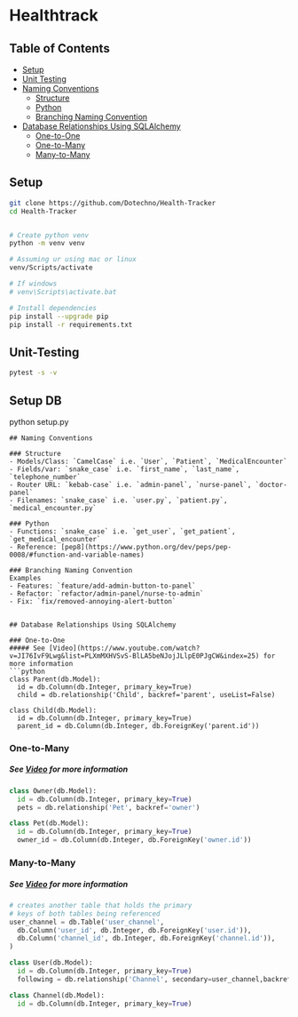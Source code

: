 # Healthtrack

## Table of Contents
- [Setup](#setup)
- [Unit Testing](#unit-testing)
- [Naming Conventions](#naming-conventions)
    - [Structure](#structure)
    - [Python](#python)
    - [Branching Naming Convention](#branching-naming-convention)
- [Database Relationships Using SQLAlchemy](#database-relationships-using-sqlalchemy)
    - [One-to-One](#one-to-one)
    - [One-to-Many](#one-to-many)
    - [Many-to-Many](#many-to-many)


## Setup

``` bash
git clone https://github.com/Dotechno/Health-Tracker
cd Health-Tracker


# Create python venv
python -m venv venv

# Assuming ur using mac or linux
venv/Scripts/activate

# If windows
# venv\Scripts\activate.bat

# Install dependencies
pip install --upgrade pip
pip install -r requirements.txt
```

## Unit-Testing

```bash
pytest -s -v
```

## Setup DB 
python setup.py
```
## Naming Conventions

### Structure
- Models/Class: `CamelCase` i.e. `User`, `Patient`, `MedicalEncounter`
- Fields/var: `snake_case` i.e. `first_name`, `last_name`, `telephone_number`
- Router URL: `kebab-case` i.e. `admin-panel`, `nurse-panel`, `doctor-panel`
- Filenames: `snake_case` i.e. `user.py`, `patient.py`, `medical_encounter.py`

### Python
- Functions: `snake_case` i.e. `get_user`, `get_patient`, `get_medical_encounter`
- Reference: [pep8](https://www.python.org/dev/peps/pep-0008/#function-and-variable-names)

### Branching Naming Convention
Examples
- Features: `feature/add-admin-button-to-panel`
- Refactor: `refactor/admin-panel/nurse-to-admin`
- Fix: `fix/removed-annoying-alert-button`


## Database Relationships Using SQLAlchemy

### One-to-One
##### See [Video](https://www.youtube.com/watch?v=JI76IvF9Lwg&list=PLXmMXHVSvS-BlLA5beNJojJLlpE0PJgCW&index=25) for more information
```python
class Parent(db.Model):
  id = db.Column(db.Integer, primary_key=True)
  child = db.relationship('Child', backref='parent', useList=False)

class Child(db.Model):
  id = db.Column(db.Integer, primary_key=True)
  parent_id = db.Column(db.Integer, db.ForeignKey('parent.id'))
```

### One-to-Many
##### See [Video](https://www.youtube.com/watch?v=VVX7JIWx-ss&list=PLXmMXHVSvS-BlLA5beNJojJLlpE0PJgCW&index=5) for more information
```python
class Owner(db.Model):
  id = db.Column(db.Integer, primary_key=True)
  pets = db.relationship('Pet', backref='owner')

class Pet(db.Model):
  id = db.Column(db.Integer, primary_key=True)
  owner_id = db.Column(db.Integer, db.ForeignKey('owner.id'))
```

### Many-to-Many
##### See [Video](https://www.youtube.com/watch?v=47i-jzrrIGQ&list=PLXmMXHVSvS-BlLA5beNJojJLlpE0PJgCW&index=7) for more information
```python
# creates another table that holds the primary 
# keys of both tables being referenced
user_channel = db.Table('user_channel',
  db.Column('user_id', db.Integer, db.ForeignKey('user.id')),
  db.Column('channel_id', db.Integer, db.ForeignKey('channel.id')),
)

class User(db.Model):
  id = db.Column(db.Integer, primary_key=True)
  following = db.relationship('Channel', secondary=user_channel,backref='followers')

class Channel(db.Model):
  id = db.Column(db.Integer, primary_key=True)
```
